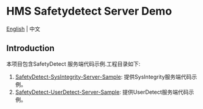 # HMS Safetydetect Server Demo

[English](https://github.com/HMS-Core/hms-safetydetect-demo-java/blob/master/README.md) | 中文

## Introduction

本项目包含SafetyDetect 服务端代码示例.工程目录如下:

1. [SafetyDetect-SysIntegrity-Server-Sample](https://github.com/HMS-Core/hms-safetydetect-demo-java/tree/master/SafetyDetect-SysIntegrity-Server-Sample): 提供SysIntegrity服务端代码示例。
2. [SafetyDetect-UserDetect-Server-Sample](https://github.com/HMS-Core/hms-safetydetect-demo-java/tree/master/SafetyDetect-UserDetect-Server-Sample): 提供UserDetect服务端代码示例。

